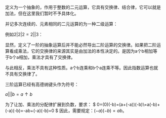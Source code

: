 ​
定义为一个抽象的，作用于整数的二元运算，它具有交换律、结合律，它可以就是加法，但在这里我们暂时不予具体化。

并记多次连续的、元素相同的二元运算的为一种二级运算：

例如$2|2|2=2||3$：

显然，定义了一阶的抽象运算后并不能必然导出二阶运算的交换律。如果把二阶运算看成乘法，它的交换律的来源其实是由加法的本性决定的。是因为a个b相加等于b个a相加，乘法才具有了交换律。

与此相反，乘法不具有这种性质。a个b连乘和b个a连乘不等。因此指数运算也就不具有交换律了。


三阶运算已经有高德纳键头作为符号：

$a|||b=a\uparrow b$


​为了让加、乘法的分配律扩展到负数，要求：
$
0=(0)(-b)=(a+(-a))(-b)\\=a(-b)+(-a)(-b)=-ab+(-a)(-b)=0
$
因此，需要规定：$(-a)(-b)=ab$。


